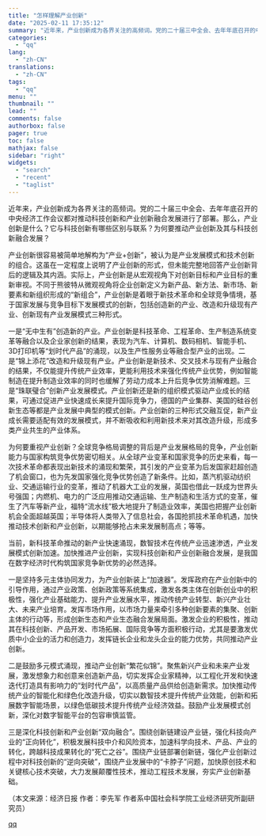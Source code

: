 ```yaml
---
title: "怎样理解产业创新"
date: "2025-02-11 17:35:12"
summary: "近年来，产业创新成为各界关注的高频词。党的二十届三中全会、去年年底召开的中央经济工作会议都对推动..."
categories:
  - "qq"
lang:
  - "zh-CN"
translations:
  - "zh-CN"
tags:
  - "qq"
menu: ""
thumbnail: ""
lead: ""
comments: false
authorbox: false
pager: true
toc: false
mathjax: false
sidebar: "right"
widgets:
  - "search"
  - "recent"
  - "taglist"
---
```


近年来，产业创新成为各界关注的高频词。党的二十届三中全会、去年年底召开的中央经济工作会议都对推动科技创新和产业创新融合发展进行了部署。那么，产业创新是什么？它与科技创新有哪些区别与联系？为何要推动产业创新及其与科技创新融合发展？

产业创新很容易被简单地解构为“产业+创新”，被认为是产业发展模式和技术创新的组合。这虽在一定程度上说明了产业创新的形式，但未能完整地回答产业创新背后的逻辑及其内涵。实际上，产业创新是从宏观视角下对创新目标和产业目标的重新审视。不同于熊彼特从微观视角将企业创新定义为新产品、新方法、新市场、新要素和新组织形成的“新组合”，产业创新是着眼于新技术革命和全球竞争情境，基于国家发展与竞争目标下发展模式的创新，包括创造新的产业、改造和升级现有产业、创新现有产业发展模式三种形式。

一是“无中生有”创造新的产业。产业创新是科技革命、工程革命、生产制造系统变革等融合以及企业家创新的结果，表现为汽车、计算机、数码相机、智能手机、3D打印机等“划时代产品”的涌现，以及生产性服务业等融合型产业的出现。二是“锦上添花”改造和升级现有产业。产业创新是新技术、交叉技术与现有产业融合的结果，不仅能提升传统产业效率，更能利用技术来强化传统产业优势，例如智能制造在提升制造业效率的同时也缓解了劳动力成本上升后竞争优势消解难题。三是“珠联璧合”创新产业发展模式。产业创新还是新的组织模式驱动产业成长的结果，可通过促进产业快速成长来提升国际竞争力，德国的产业集群、美国的硅谷创新生态等都是产业发展中典型的模式创新。产业创新的三种形式交融互促，新产业成长需要适配有效的发展模式，并不断吸收和利用新技术来对其改造升级，形成多类产业共生的产业体系。

为何要重视产业创新？全球竞争格局调整的背后是产业发展格局的竞争，产业创新能力与国家构筑竞争优势密切相关。从全球产业变革和国家竞争的历史来看，每一次技术革命都表现出新技术的涌现和繁荣，其引发的产业变革为后发国家赶超创造了机会窗口，也为先发国家强化竞争优势创造了新条件。比如，蒸汽机驱动纺织业、交通运输行业的变革，推动了机器大工业的发展，英国也借此一跃成为世界头号强国；内燃机、电力的广泛应用推动交通运输、生产制造和生活方式的变革，催生了汽车等新产业，福特“流水线”极大地提升了制造业效率，美国也把握产业创新机会全面超越英国；半导体将人类带入了信息社会，各国抢抓技术革命机遇，加快推动技术创新和产业创新，以期能够抢占未来发展制高点；等等。

当前，新科技革命推动的新产业快速涌现，数智技术在传统产业迅速渗透，产业发展模式创新加速。加快推进产业创新，实现科技创新和产业创新融合发展，是我国在数字经济时代构筑国家竞争新优势的必然选择。

一是坚持多元主体协同发力，为产业创新装上“加速器”。发挥政府在产业创新中的引导作用，通过产业政策、创新政策等系统集成，激发各类主体在创新创业中的积极性，强化产业基础能力、提升产业发展水平，推动传统产业转型、新兴产业壮大、未来产业培育。发挥市场作用，以市场力量来牵引多种创新要素的集聚、创新主体的行动等，形成创新生态和产业生态融合发展局面。激发企业的积极性，推动其在科技创新、产品开发、市场拓展、国际竞争等方面积极行动，尤其是要激发优质中小企业的活力和创造力，发挥链长企业和龙头企业的能力优势，共同推动产业创新。

二是鼓励多元模式涌现，推动产业创新“繁花似锦”。聚焦新兴产业和未来产业发展，激发想象力和创意来创造新产品，切实发挥企业家精神，以工程化开发和快速迭代打造具有影响力的“划时代产品”，以高质量产品供给创造新需求。加快推动传统产业的智能化和绿色化改造升级，切实以数智技术提升传统产业效能，创新和拓展数字智能场景，以绿色低碳技术提升传统产业经济效益。鼓励产业发展模式创新，深化对数字智能平台的包容审慎监管。

三是深化科技创新和产业创新“双向融合”。围绕创新链建设产业链，强化科技向产业的“正向转化”，积极发展科技中介和风险资本，加速科学向技术、产品、产业的转化，跨越科技成果转化的“死亡之谷”。围绕产业链部署创新链，强化产业创新过程中对科技创新的“逆向突破”，围绕产业发展中的“卡脖子”问题，加快原创技术和关键核心技术突破，大力发展颠覆性技术，推动工程技术发展，夯实产业创新基础。

（本文来源：经济日报 作者：李先军 作者系中国社会科学院工业经济研究所副研究员）

[qq](https://new.qq.com/rain/a/20250211A06SXB00)
